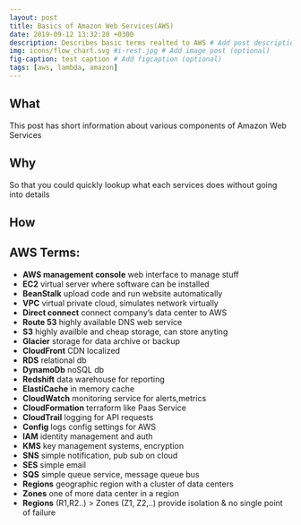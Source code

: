 ```yaml
---
layout: post
title: Basics of Amazon Web Services(AWS)
date: 2019-09-12 13:32:20 +0300
description: Describes basic terms realted to AWS # Add post description (optional)
img: icons/flow_chart.svg #i-rest.jpg # Add image post (optional)
fig-caption: test caption # Add figcaption (optional)
tags: [aws, lambda, amazon]
---
```

## What
This post has short information about various components of Amazon Web Services

## Why
So that you could quickly lookup what each services does without going into details

## How
## AWS Terms:
- **AWS management console**   web interface to manage stuff
- **EC2**   virtual server where software can be installed
- **BeanStalk**   upload code and run website automatically
- **VPC**   virtual private cloud, simulates network virtually
- **Direct connect**   connect company’s data center to AWS
- **Route 53**   highly available DNS web service
- **S3**   highly availble and cheap storage, can store anyting
- **Glacier**   storage for data archive or backup
- **CloudFront**   CDN localized
- **RDS**   relational db
- **DynamoDb**   noSQL db
- **Redshift**   data warehouse for reporting
- **ElastiCache**   in memory cache
- **CloudWatch**   monitoring service for alerts,metrics
- **CloudFormation**   terraform like Paas Service
- **CloudTrail**   logging for API requests
- **Config**   logs config settings for AWS
- **IAM**   identity management and auth
- **KMS**   key management systems, encryption
- **SNS**   simple notification, pub sub on cloud
- **SES**   simple email
- **SQS**   simple queue service, message queue bus
- **Regions**   geographic region with a cluster of data centers
- **Zones**   one of more data center in a region
- **Regions**   (R1,R2..) > Zones (Z1, Z2,..) provide isolation & no single point of failure




